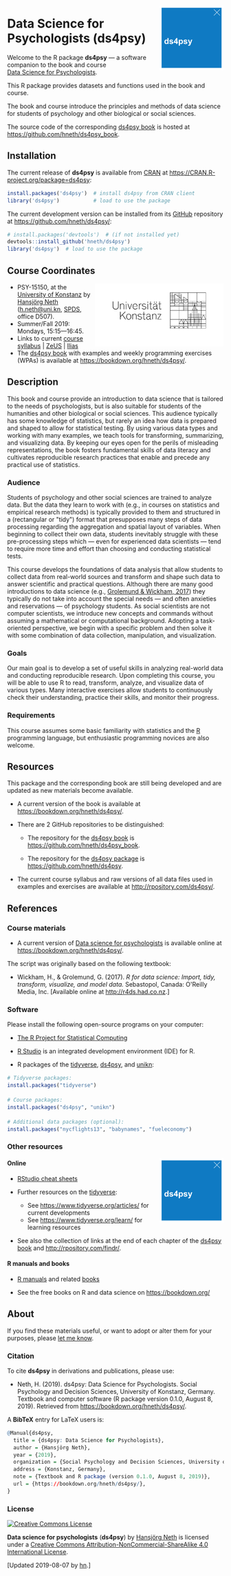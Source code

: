 
<!-- README.md is generated from README.Rmd. Please edit THIS (Rmd) file. -->
<!-- ds4psy logo 1: -->
<a href="https://bookdown.org/hneth/ds4psy/"> <img src = "./inst/images/ds4psy.png" alt = "ds4psy" width = "150px" align = "right" style = "width: 150px; float: right; border:11;"/> </a>

Data Science for Psychologists (ds4psy)
=======================================

Welcome to the R package **ds4psy** — a software companion to the book and course</br> [Data Science for Psychologists](https://bookdown.org/hneth/ds4psy/).

This R package provides datasets and functions used in the book and course.

The book and course introduce the principles and methods of data science for students of psychology and other biological or social sciences.

The source code of the corresponding [ds4psy book](https://bookdown.org/hneth/ds4psy/) is hosted at <https://github.com/hneth/ds4psy_book>.

Installation
------------

The current release of **ds4psy** is available from [CRAN](https://CRAN.R-project.org/) at <https://CRAN.R-project.org/package=ds4psy>:

``` r
install.packages('ds4psy')  # install ds4psy from CRAN client
library('ds4psy')           # load to use the package
```

The current development version can be installed from its [GitHub](https://github.com) repository at <https://github.com/hneth/ds4psy/>:

``` r
# install.packages('devtools')  # (if not installed yet)
devtools::install_github('hneth/ds4psy')
library('ds4psy')  # load to use the package
```

Course Coordinates
------------------

<!-- uni.kn logo, but link to SPDS: -->
<!-- ![](./inst/images/uniKn_logo.png) -->
<a href="https://www.spds.uni-konstanz.de/"> <img src = "./inst/images/uniKn_logo.png" alt = "spds.uni.kn" width = "300px" align = "right" style = "width: 300px; float: right; border:20;"/> </a>

-   PSY-15150, at the [University of Konstanz](https://www.uni-konstanz.de/) by [Hansjörg Neth](https://neth.de/) (<h.neth@uni.kn>, [SPDS](https://www.spds.uni-konstanz.de/), office D507).
-   Summer/Fall 2019: Mondays, 15:15—16:45.
-   Links to current [course syllabus](http://rpository.com/ds4psy/) | [ZeUS](https://zeus.uni-konstanz.de:443/hioserver/pages/startFlow.xhtml?_flowId=detailView-flow&unitId=5101&periodId=180) | [Ilias](https://ilias.uni-konstanz.de/ilias/goto_ilias_uni_crs_920241.html)
-   The [ds4psy book](https://bookdown.org/hneth/ds4psy/) with examples and weekly programming exercises (WPAs) is available at <https://bookdown.org/hneth/ds4psy/>.

Description
-----------

This book and course provide an introduction to data science that is tailored to the needs of psychologists, but is also suitable for students of the humanities and other biological or social sciences. This audience typically has some knowledge of statistics, but rarely an idea how data is prepared and shaped to allow for statistical testing. By using various data types and working with many examples, we teach tools for transforming, summarizing, and visualizing data. By keeping our eyes open for the perils of misleading representations, the book fosters fundamental skills of data literacy and cultivates reproducible research practices that enable and precede any practical use of statistics.

### Audience

Students of psychology and other social sciences are trained to analyze data. But the data they learn to work with (e.g., in courses on statistics and empirical research methods) is typically provided to them and structured in a (rectangular or "tidy") format that presupposes many steps of data processing regarding the aggregation and spatial layout of variables. When beginning to collect their own data, students inevitably struggle with these pre-processing steps which — even for experienced data scientists — tend to require more time and effort than choosing and conducting statistical tests.

This course develops the foundations of data analysis that allow students to collect data from real-world sources and transform and shape such data to answer scientific and practical questions. Although there are many good introductions to data science (e.g., [Grolemund & Wickham, 2017](http://r4ds.had.co.nz/)) they typically do not take into account the special needs — and often anxieties and reservations — of psychology students. As social scientists are not computer scientists, we introduce new concepts and commands without assuming a mathematical or computational background. Adopting a task-oriented perspective, we begin with a specific problem and then solve it with some combination of data collection, manipulation, and visualization.

### Goals

Our main goal is to develop a set of useful skills in analyzing real-world data and conducting reproducible research. Upon completing this course, you will be able to use R to read, transform, analyze, and visualize data of various types. Many interactive exercises allow students to continuously check their understanding, practice their skills, and monitor their progress.

### Requirements

This course assumes some basic familiarity with statistics and the [R](http://www.r-project.org/) programming language, but enthusiastic programming novices are also welcome.

Resources
---------

This package and the corresponding book are still being developed and are updated as new materials become available.

-   A current version of the book is available at <https://bookdown.org/hneth/ds4psy/>.

-   There are 2 GitHub repositories to be distinguished:

    -   The repository for the [ds4psy book](https://bookdown.org/hneth/ds4psy/) is <https://github.com/hneth/ds4psy_book>.

    -   The repository for the [ds4psy package](https://github.com/hneth/ds4psy/) is <https://github.com/hneth/ds4psy>.

-   The current course syllabus and raw versions of all data files used in examples and exercises are available at <http://rpository.com/ds4psy/>.

References
----------

### Course materials

-   A current version of [Data science for psychologists](https://bookdown.org/hneth/ds4psy/) is available online at
    <https://bookdown.org/hneth/ds4psy/>.

The script was originally based on the following textbook:

-   Wickham, H., & Grolemund, G. (2017). *R for data science: Import, tidy, transform, visualize, and model data.* Sebastopol, Canada: O'Reilly Media, Inc. \[Available online at <http://r4ds.had.co.nz>.\]

### Software

Please install the following open-source programs on your computer:

-   [The R Project for Statistical Computing](http://www.r-project.org/)

-   [R Studio](http://www.rstudio.com/) is an integrated development environment (IDE) for R.

-   R packages of the [tidyverse](https://www.tidyverse.org/), [ds4psy](https://github.com/hneth/ds4psy/), and [unikn](https://CRAN.R-project.org/package=unikn):

``` r
# Tidyverse packages: 
install.packages("tidyverse")

# Course packages: 
install.packages("ds4psy", "unikn")

# Additional data packages (optional): 
install.packages("nycflights13", "babynames", "fueleconomy")
```

### Other resources

<!-- #### Course essentials and exercises (WPAs) -->
<!-- ds4psy logo: -->
<a href="https://bookdown.org/hneth/ds4psy/"> <img src = "./inst/images/ds4psy.png" alt = "ds4psy" width = "150px" align = "right" style = "width: 150px; float: right; border:11;"/> </a>

<!-- Table with links: -->
<!-- All [ds4psy](http://rpository.com/ds4psy/) essentials (from) previous courses):  -->
<!--
Nr. | Topic       |
---:|:------------| 
0.  | [Syllabus](http://rpository.com/ds4psy/) | 
1.  | [Basic R concepts and commands](http://rpository.com/ds4psy/essentials/basics.html) | 
2.  | [Visualizing data](http://rpository.com/ds4psy/essentials/visualize.html) | 
3.  | [Transforming data](http://rpository.com/ds4psy/essentials/transform.html) |
4.  | [Exploring data (EDA)](http://rpository.com/ds4psy/essentials/explore.html) | 
5.  | [Tibbles](http://rpository.com/ds4psy/essentials/tibbles.html) |
6.  | [Importing data](http://rpository.com/ds4psy/essentials/import.html) |
7.  | [Tidying data](http://rpository.com/ds4psy/essentials/tidy.html) |
8.  | [Joining data](http://rpository.com/ds4psy/essentials/join.html) |
9.  | [Functions](http://rpository.com/ds4psy/essentials/function.html) |
10. | [Iteration](http://rpository.com/ds4psy/essentials/iteration.html) |
+.  | [Datasets](http://rpository.com/ds4psy/essentials/datasets.html) | 
-->
#### Online

-   [RStudio cheat sheets](https://www.rstudio.com/resources/cheatsheets/)

-   Further resources on the [tidyverse](https://www.tidyverse.org/):
    -   See <https://www.tidyverse.org/articles/> for current developments
    -   See <https://www.tidyverse.org/learn/> for learning resources
-   See also the collection of links at the end of each chapter of the [ds4psy book](https://bookdown.org/hneth/ds4psy/) and <http://rpository.com/findr/>.

#### R manuals and books

-   [R manuals](https://cran.r-project.org/manuals.html) and related [books](https://www.r-project.org/doc/bib/R-books.html)

-   See the free books on R and data science on <https://bookdown.org/>

<!-- - Zumel, N., & Mount, J. (2014). _Practical data science with R_. Greenwich, CT: Manning Publications. -->
About
-----

If you find these materials useful, or want to adopt or alter them for your purposes, please [let me know](https://www.spds.uni-konstanz.de/hans-neth).

### Citation

To cite **ds4psy** in derivations and publications, please use:

-   Neth, H. (2019). ds4psy: Data Science for Psychologists.
    Social Psychology and Decision Sciences, University of Konstanz, Germany.
    Textbook and computer software (R package version 0.1.0, August 8, 2019).
    Retrieved from <https://bookdown.org/hneth/ds4psy/>.

A **BibTeX** entry for LaTeX users is:

``` r
@Manual{ds4psy,
  title = {ds4psy: Data Science for Psychologists},
  author = {Hansjörg Neth},
  year = {2019},
  organization = {Social Psychology and Decision Sciences, University of Konstanz},
  address = {Konstanz, Germany},
  note = {Textbook and R package (version 0.1.0, August 8, 2019)},
  url = {https://bookdown.org/hneth/ds4psy/},
}
```

### License

<a rel="license" href="http://creativecommons.org/licenses/by-nc-sa/4.0/"><img alt="Creative Commons License" style="border-width:0" src="https://i.creativecommons.org/l/by-nc-sa/4.0/88x31.png" /></a>

<span xmlns:dct="http://purl.org/dc/terms/" property="dct:title">**Data science for psychologists** (**ds4psy**)</span> by <a xmlns:cc="http://creativecommons.org/ns#" href="https://neth.de" property="cc:attributionName" rel="cc:attributionURL">Hansjörg Neth</a> is licensed under a <a rel="license" href="http://creativecommons.org/licenses/by-nc-sa/4.0/">Creative Commons Attribution-NonCommercial-ShareAlike 4.0 International License</a>.

<!-- Update: -->
\[Updated 2019-08-07 by [hn](https://neth.de).\]

<!-- eof. -->
